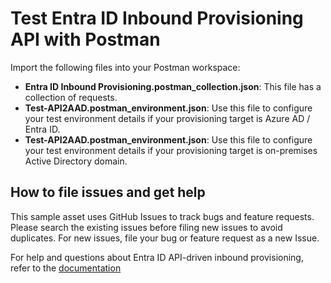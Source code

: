 # Test Entra ID Inbound Provisioning API with Postman

Import the following files into your Postman workspace: 
* **Entra ID Inbound Provisioning.postman_collection.json**: This file has a collection of requests.
* **Test-API2AAD.postman_environment.json**: Use this file to configure your test environment details if your provisioning target is Azure AD / Entra ID.
* **Test-API2AAD.postman_environment.json**: Use this file to configure your test environment details if your provisioning target is on-premises Active Directory domain.
  
## How to file issues and get help  

This sample asset uses GitHub Issues to track bugs and feature requests. Please search the existing 
issues before filing new issues to avoid duplicates.  For new issues, file your bug or 
feature request as a new Issue.

For help and questions about Entra ID API-driven inbound provisioning, refer to the [documentation](https://aka.ms/Entra/ProvisionFromAnySource)
